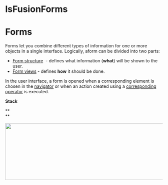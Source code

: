 # lsFusionForms

# Forms

Forms let you combine different types of information for one or more objects in a single interface. Logically, aform can be divided into two parts:

-   [Form structure](Form_structure.md)  - defines what information (**what**) will be shown to the user.
-   [Form views](Form_views.md) - defines **how** it should be done.

In the user interface, a form is opened when a corresponding element is chosen in the [navigator](Navigator.md) or when an action created using a [corresponding operator](Open_form.md) is executed.

**Stack**

**  
**

<img src="download/temp/svgout5926533277891498638.png" width="611" height="182" />
